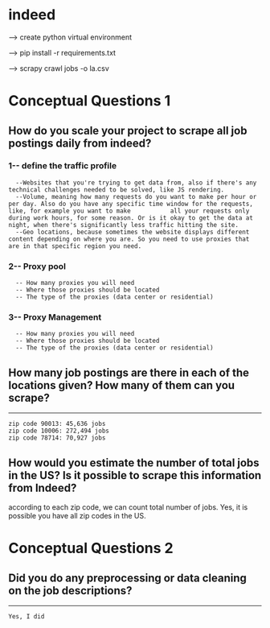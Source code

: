 # indeed
--> create python virtual environment

--> pip install -r requirements.txt

--> scrapy crawl jobs -o la.csv

 # Conceptual Questions 1
## How do you scale your project to scrape all job postings daily from indeed?
 
   ### 1-- **define the traffic profile** 
      --Websites that you're trying to get data from, also if there's any technical challenges needed to be solved, like JS rendering.
      --Volume, meaning how many requests do you want to make per hour or per day. Also do you have any specific time window for the requests, like, for example you want to make           all your requests only during work hours, for some reason. Or is it okay to get the data at night, when there's significantly less traffic hitting the site.
      --Geo locations, because sometimes the website displays different content depending on where you are. So you need to use proxies that are in that specific region you need.
   ###   2-- **Proxy pool**
      -- How many proxies you will need
      -- Where those proxies should be located
      -- The type of the proxies (data center or residential)
   ### 3-- **Proxy Management**
      -- How many proxies you will need
      -- Where those proxies should be located
      -- The type of the proxies (data center or residential)
      
##  How many job postings are there in each of the locations given? How many of them can you scrape?
   ** **
    zip code 90013: 45,636 jobs
    zip code 10006: 272,494 jobs
    zip code 78714: 70,927 jobs
   
## How would you estimate the number of total jobs in the US? Is it possible to scrape this information from Indeed?
   according to each zip code, we can count total number of jobs. Yes, it is possible you have all zip codes in the US. 
   
# Conceptual Questions 2 
## Did you do any preprocessing or data cleaning on the job descriptions?
   ** **
    Yes, I did
    

  



